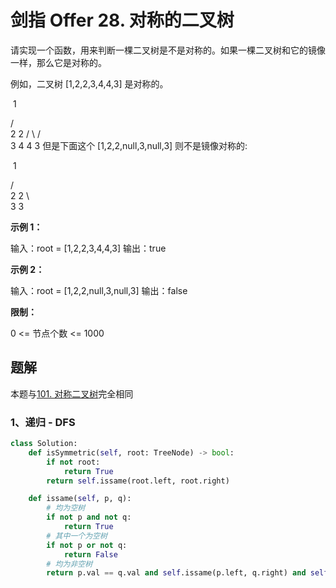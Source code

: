 # 剑指 Offer 28. 对称的二叉树

请实现一个函数，用来判断一棵二叉树是不是对称的。如果一棵二叉树和它的镜像一样，那么它是对称的。

例如，二叉树 [1,2,2,3,4,4,3] 是对称的。

​	1

   / \
  2   2
 / \ / \
3  4 4  3
但是下面这个 [1,2,2,null,3,null,3] 则不是镜像对称的:

​	1

   / \
  2   2
   \   \
   3    3

 

**示例 1：**

输入：root = [1,2,2,3,4,4,3]
输出：true

**示例 2：**

输入：root = [1,2,2,null,3,null,3]
输出：false

**限制：**

0 <= 节点个数 <= 1000

## 题解

本题与[101. 对称二叉树](https://github.com/CastleYeager/PythonicLeetcode/blob/main/%E6%A0%91/%E4%BA%8C%E5%8F%89%E6%A0%91/101.%20%E5%AF%B9%E7%A7%B0%E4%BA%8C%E5%8F%89%E6%A0%91.md)完全相同

### 1、递归 - DFS

```python
class Solution:
    def isSymmetric(self, root: TreeNode) -> bool:
        if not root:
            return True
        return self.issame(root.left, root.right)

    def issame(self, p, q):
        # 均为空树
        if not p and not q:
            return True
        # 其中一个为空树
        if not p or not q:
            return False
        # 均为非空树
        return p.val == q.val and self.issame(p.left, q.right) and self.issame(p.right, q.left)
```

